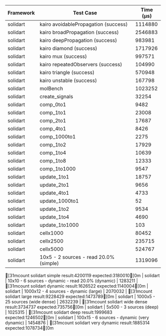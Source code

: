 | Framework | Test Case | Time (μs) |
| --- | --- | --- |
| solidart | kairo avoidablePropagation (success) | 1114880 |
| solidart | kairo broadPropagation (success) | 2546883 |
| solidart | kairo deepPropagation (success) | 983981 |
| solidart | kairo diamond (success) | 1717926 |
| solidart | kairo mux (success) | 997571 |
| solidart | kairo repeatedObservers (success) | 104990 |
| solidart | kairo triangle (success) | 570948 |
| solidart | kairo unstable (success) | 167798 |
| solidart | molBench | 1023252 |
| solidart | create_signals | 32254 |
| solidart | comp_0to1 | 9482 |
| solidart | comp_1to1 | 23008 |
| solidart | comp_2to1 | 17687 |
| solidart | comp_4to1 | 8426 |
| solidart | comp_1000to1 | 2275 |
| solidart | comp_1to2 | 17929 |
| solidart | comp_1to4 | 10639 |
| solidart | comp_1to8 | 12333 |
| solidart | comp_1to1000 | 9547 |
| solidart | update_1to1 | 18757 |
| solidart | update_2to1 | 9656 |
| solidart | update_4to1 | 4733 |
| solidart | update_1000to1 | 52 |
| solidart | update_1to2 | 9534 |
| solidart | update_1to4 | 4690 |
| solidart | update_1to1000 | 103 |
| solidart | cellx1000 | 80452 |
| solidart | cellx2500 | 235715 |
| solidart | cellx5000 | 524767 |
| solidart | 10x5 - 2 sources - read 20.0% (simple) | 1319096 |
[31mcount solidart simple result:4200119 expected:3180010[0m
| solidart | 10x10 - 6 sources - dynamic - read 20.0% (dynamic) | 1283211 |
[31mcount solidart dynamic result:1626522 expected:1140004[0m
| solidart | 1000x12 - 4 sources - dynamic (large) | 2070032 |
[31mcount solidart large result:9228429 expected:1473789[0m
| solidart | 1000x5 - 25 sources (wide dense) | 2632239 |
[31mcount solidart wide dense result:3734737 expected:735756[0m
| solidart | 5x500 - 3 sources (deep) | 1025315 |
[31mcount solidart deep result:1999683 expected:1246502[0m
| solidart | 100x15 - 6 sources - dynamic (very dynamic) | 1454876 |
[31mcount solidart very dynamic result:1885314 expected:1078734[0m
